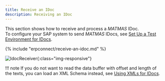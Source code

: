 ```yaml
---
title: Receive an IDoc
description: Receiving an IDoc
---
```



This section shows how to receive and process a *MATMAS* IDoc.<br>
To configure your SAP system to send *MATMAS* IDocs, see [Set Up a Test Environment for IDocs](../documentation/idocs/prerequisites.md#set-up-a-test-environment-for-idocs).

{% include "erpconnect/receive-an-idoc.md" %}

![IdocReceiver]( site:assets/images/erpconnect/samples/SAP-Receive-IDoc.png){:class="img-responsive"}



!!! note
    If you do not want to read the data buffer with offset and length of the texts, you can load an XML Schema instead, see [Using XMLs for IDocs](../documentation/idocs/idocs-schema-generator.md).
